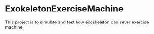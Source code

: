 # ExokeletonExerciseMachine
This project is to simulate and test how exoskeleton can sever exercise machine  
